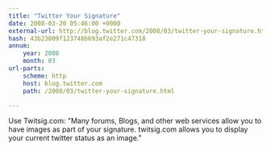 ```yaml
---
title: "Twitter Your Signature"
date: 2008-03-20 05:46:00 +0000
external-url: http://blog.twitter.com/2008/03/twitter-your-signature.html
hash: 43b23809f123748b693af2e271c47318
annum:
    year: 2008
    month: 03
url-parts:
    scheme: http
    host: blog.twitter.com
    path: /2008/03/twitter-your-signature.html

---
```


Use Twitsig.com: "Many forums, Blogs, and other web services allow you to have images as part of your signature. twitsig.com allows you to display your current twitter status as an image."
